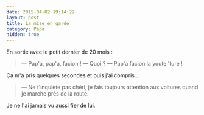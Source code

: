 ```yaml
---
date: 2015-04-02 19:14:22
layout: post
title: La mise en garde
category: Papa
hidden: true
---
```


En sortie avec le petit dernier de 20 mois :

> — Pap'a, pap'a, facìon !
> — Quoi ?
> — Pap'a facìon la youte 'ture !

Ça m'a pris quelques secondes et puis j'ai compris...

> — Ne t'inquiète pas chéri, je fais toujours attention aux voitures quand je marche près de la route.

Je ne l'ai jamais vu aussi fier de lui.

